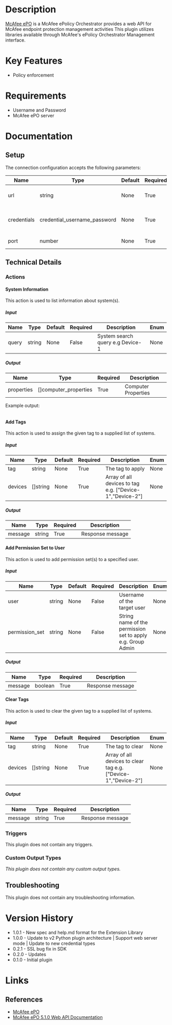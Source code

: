 # Description

[McAfee ePO](https://www.mcafee.com/us/products/epolicy-orchestrator.aspx) is a McAfee ePolicy Orchestrator provides a web API for McAfee endpoint protection management activities
This plugin utilizes libraries available through McAfee's ePolicy Orchestrator Management interface.

# Key Features

* Policy enforcement

# Requirements

* Username and Password
* McAfee ePO server

# Documentation

## Setup

The connection configuration accepts the following parameters:

|Name|Type|Default|Required|Description|Enum|
|----|----|-------|--------|-----------|----|
|url|string|None|True|McAfee ePO address e.g. epo.company.com|None|
|credentials|credential_username_password|None|True|Username and password to access McAfee ePO e.g. admin|None|
|port|number|None|True|McAfee ePO Port e.g. 8443|None|

## Technical Details

### Actions

#### System Information

This action is used to list information about system(s).

##### Input

|Name|Type|Default|Required|Description|Enum|
|----|----|-------|--------|-----------|----|
|query|string|None|False|System search query e.g Device-1|None|

##### Output

|Name|Type|Required|Description|
|----|----|--------|-----------|
|properties|[]computer_properties|True|Computer Properties|

Example output:

```
```

#### Add Tags

This action is used to assign the given tag to a supplied list of systems.

##### Input

|Name|Type|Default|Required|Description|Enum|
|----|----|-------|--------|-----------|----|
|tag|string|None|True|The tag to apply|None|
|devices|[]string|None|True|Array of all devices to tag e.g. ["Device-1","Device-2"]|None|

##### Output

|Name|Type|Required|Description|
|----|----|--------|-----------|
|message|string|True|Response message|

#### Add Permission Set to User

This action is used to add permission set(s) to a specified user.

##### Input

|Name|Type|Default|Required|Description|Enum|
|----|----|-------|--------|-----------|----|
|user|string|None|False|Username of the target user|None|
|permission_set|string|None|False|String name of the permission set to apply e.g. Group Admin|None|

##### Output

|Name|Type|Required|Description|
|----|----|--------|-----------|
|message|boolean|True|Response message|

#### Clear Tags

This action is used to clear the given tag to a supplied list of systems.

##### Input

|Name|Type|Default|Required|Description|Enum|
|----|----|-------|--------|-----------|----|
|tag|string|None|True|The tag to clear|None|
|devices|[]string|None|True|Array of all devices to clear tag e.g. ["Device-1","Device-2"]|None|

##### Output

|Name|Type|Required|Description|
|----|----|--------|-----------|
|message|string|True|Response message|

### Triggers

This plugin does not contain any triggers.

### Custom Output Types

_This plugin does not contain any custom output types._

## Troubleshooting

This plugin does not contain any troubleshooting information.

# Version History

* 1.0.1 - New spec and help.md format for the Extension Library
* 1.0.0 - Update to v2 Python plugin architecture | Support web server mode | Update to new credential types
* 0.2.1 - SSL bug fix in SDK
* 0.2.0 - Updates
* 0.1.0 - Initial plugin

# Links

## References

* [McAfee ePO](https://www.mcafee.com/us/products/epolicy-orchestrator.aspx)
* [McAfee ePO 5.1.0 Web API Documentation](https://kc.mcafee.com/corporate/index?page=content&id=PD24810)

